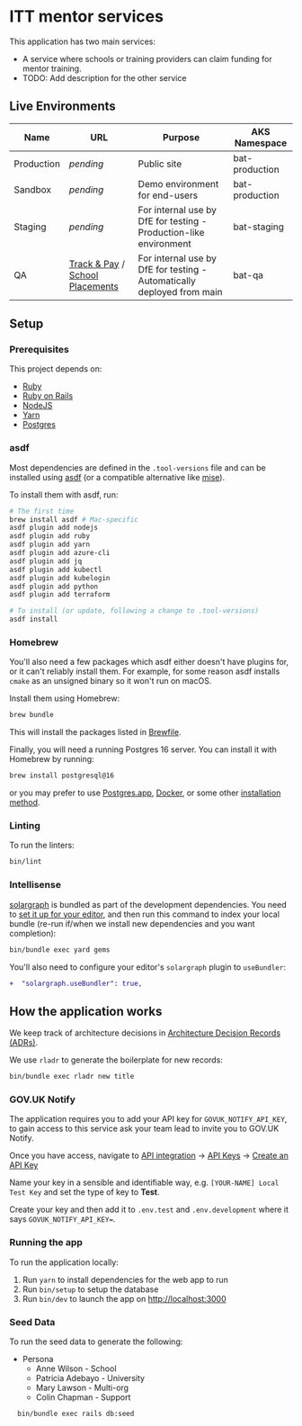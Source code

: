 # ITT mentor services

This application has two main services:

- A service where schools or training providers can claim funding for mentor training.
- TODO: Add description for the other service

## Live Environments

| Name       | URL | Purpose | AKS Namespace |
| ---------- | --- | ------- | ------------- |
| Production | *pending* | Public site | bat-production |
| Sandbox    | *pending* | Demo environment for end-users | bat-production |
| Staging    | *pending* | For internal use by DfE for testing - Production-like environment | bat-staging |
| QA         | [Track & Pay](https://track-and-pay-qa.test.teacherservices.cloud) / [School Placements](https://manage-school-placements-qa.test.teacherservices.cloud) | For internal use by DfE for testing - Automatically deployed from main | bat-qa |

## Setup

### Prerequisites

This project depends on:

- [Ruby](https://www.ruby-lang.org/)
- [Ruby on Rails](https://rubyonrails.org/)
- [NodeJS](https://nodejs.org/)
- [Yarn](https://yarnpkg.com/)
- [Postgres](https://www.postgresql.org/)

### asdf

Most dependencies are defined in the `.tool-versions` file and can be installed using [asdf](https://asdf-vm.com/) (or a compatible alternative like [mise](https://mise.jdx.dev/)).

To install them with asdf, run:

```sh
# The first time
brew install asdf # Mac-specific
asdf plugin add nodejs
asdf plugin add ruby
asdf plugin add yarn
asdf plugin add azure-cli
asdf plugin add jq
asdf plugin add kubectl
asdf plugin add kubelogin
asdf plugin add python
asdf plugin add terraform

# To install (or update, following a change to .tool-versions)
asdf install
```

### Homebrew

You'll also need a few packages which asdf either doesn't have plugins for, or it can't reliably install them. For example, for some reason asdf installs `cmake` as an unsigned binary so it won't run on macOS.

Install them using Homebrew:

```sh
brew bundle
```

This will install the packages listed in [Brewfile](Brewfile).

Finally, you will need a running Postgres 16 server. You can install it with Homebrew by running:

```sh
brew install postgresql@16
```

or you may prefer to use [Postgres.app](https://postgresapp.com/), [Docker](https://hub.docker.com/_/postgres), or some other [installation method](https://www.postgresql.org/download/).

### Linting

To run the linters:

```bash
bin/lint
```

### Intellisense

[solargraph](https://github.com/castwide/solargraph) is bundled as part of the
development dependencies. You need to [set it up for your
editor](https://github.com/castwide/solargraph#using-solargraph), and then run
this command to index your local bundle (re-run if/when we install new
dependencies and you want completion):

```sh
bin/bundle exec yard gems
```

You'll also need to configure your editor's `solargraph` plugin to
`useBundler`:

```diff
+  "solargraph.useBundler": true,
```

## How the application works

We keep track of architecture decisions in [Architecture Decision Records
(ADRs)](/adr/).

We use `rladr` to generate the boilerplate for new records:

```bash
bin/bundle exec rladr new title
```

### GOV.UK Notify

The application requires you to add your API key for `GOVUK_NOTIFY_API_KEY`, to gain access to this service ask your
team lead to invite you to GOV.UK Notify.

Once you have access, navigate to [API integration](https://www.notifications.service.gov.uk/services/022acc23-c40a-4077-bbd6-fc98b2155534/api) -> [API Keys](https://www.notifications.service.gov.uk/services/022acc23-c40a-4077-bbd6-fc98b2155534/api/keys) -> [Create an API Key](https://www.notifications.service.gov.uk/services/022acc23-c40a-4077-bbd6-fc98b2155534/api/keys/create)

Name your key in a sensible and identifiable way, e.g. `[YOUR-NAME] Local Test Key` and set the type of key to **Test**.

Create your key and then add it to `.env.test` and `.env.development` where it says `GOVUK_NOTIFY_API_KEY=`.

### Running the app

To run the application locally:

1. Run `yarn` to install dependencies for the web app to run
2. Run `bin/setup` to setup the database
3. Run `bin/dev` to launch the app on <http://localhost:3000>

### Seed Data

To run the seed data to generate the following:

- Persona
  - Anne Wilson - School
  - Patricia Adebayo - University
  - Mary Lawson - Multi-org
  - Colin Chapman - Support

```bash
  bin/bundle exec rails db:seed
```
